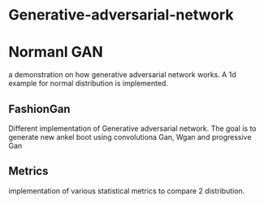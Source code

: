 # Generative-adversarial-network

# Normanl GAN
a demonstration on how generative adversarial network works. A 1d example for normal distribution is implemented.
## FashionGan

Different implementation of Generative adversarial network. The goal is to generate new ankel boot using convolutiona Gan, Wgan and progressive Gan

## Metrics

implementation of various statistical metrics to compare 2 distribution.
